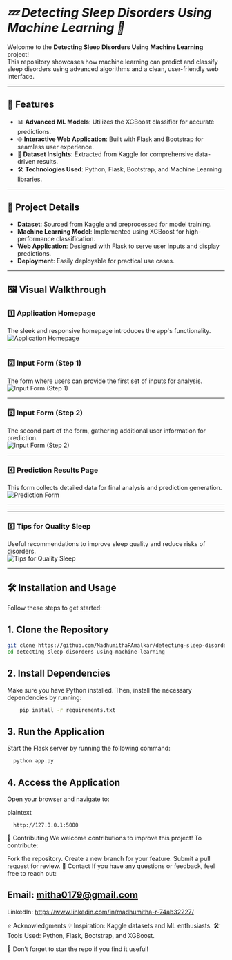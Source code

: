# ***💤 Detecting Sleep Disorders Using Machine Learning 🛌***

Welcome to the **Detecting Sleep Disorders Using Machine Learning** project!  
This repository showcases how machine learning can predict and classify sleep disorders using advanced algorithms and a clean, user-friendly web interface.

---

## 🚀 Features

- 📊 **Advanced ML Models**: Utilizes the XGBoost classifier for accurate predictions.
- 🌐 **Interactive Web Application**: Built with Flask and Bootstrap for seamless user experience.
- 📁 **Dataset Insights**: Extracted from Kaggle for comprehensive data-driven results.
- 🛠️ **Technologies Used**: Python, Flask, Bootstrap, and Machine Learning libraries.

---

## 📂 Project Details

- **Dataset**: Sourced from Kaggle and preprocessed for model training.
- **Machine Learning Model**: Implemented using XGBoost for high-performance classification.
- **Web Application**: Designed with Flask to serve user inputs and display predictions.
- **Deployment**: Easily deployable for practical use cases.

---

## 🖼️ Visual Walkthrough

### 1️⃣ Application Homepage  
The sleek and responsive homepage introduces the app's functionality.  
![Application Homepage](https://github.com/MadhumithaRAmalkar/detecting-sleep-disorders-using-machine-learning/blob/main/images/first.PNG)

---

### 2️⃣ Input Form (Step 1)  
The form where users can provide the first set of inputs for analysis.  
![Input Form (Step 1)](https://github.com/MadhumithaRAmalkar/detecting-sleep-disorders-using-machine-learning/blob/main/images/second.PNG)

---

### 3️⃣ Input Form (Step 2)  
The second part of the form, gathering additional user information for prediction.  
![Input Form (Step 2)](https://github.com/MadhumithaRAmalkar/detecting-sleep-disorders-using-machine-learning/blob/main/images/third.PNG)

---

### 4️⃣ Prediction Results Page 
This form collects detailed data for final analysis and prediction generation.  
![Prediction Form](https://github.com/MadhumithaRAmalkar/detecting-sleep-disorders-using-machine-learning/blob/main/images/fourth.PNG)

---


---


### 5️⃣ Tips for Quality Sleep  
Useful recommendations to improve sleep quality and reduce risks of disorders.  
![Tips for Quality Sleep](https://github.com/MadhumithaRAmalkar/detecting-sleep-disorders-using-machine-learning/blob/main/final.PNG)

---

## 🛠️ Installation and Usage

Follow these steps to get started:

## 1. **Clone the Repository**  
   ```bash
   git clone https://github.com/MadhumithaRAmalkar/detecting-sleep-disorders-using-machine-learning.git
   cd detecting-sleep-disorders-using-machine-learning
```
## 2. **Install Dependencies**

Make sure you have Python installed. Then, install the necessary dependencies by running:

```bash
    pip install -r requirements.txt

```
## 3. Run the Application
Start the Flask server by running the following command:

```bash
  python app.py
```
## 4. Access the Application
Open your browser and navigate to:

plaintext
```
  http://127.0.0.1:5000
```

🤝 Contributing
We welcome contributions to improve this project! To contribute:

Fork the repository.
Create a new branch for your feature.
Submit a pull request for review.
📧 Contact
If you have any questions or feedback, feel free to reach out:

## Email: mitha0179@gmail.com
LinkedIn: https://www.linkedin.com/in/madhumitha-r-74ab32227/

⭐ Acknowledgments
💡 Inspiration: Kaggle datasets and ML enthusiasts.
🛠️ Tools Used: Python, Flask, Bootstrap, and XGBoost.



🌟 Don’t forget to star the repo if you find it useful!


